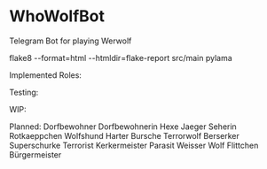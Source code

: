 # WhoWolfBot
Telegram Bot for playing Werwolf

flake8 --format=html --htmldir=flake-report src/main
pylama

Implemented Roles:

Testing:

WIP:

Planned:
Dorfbewohner
Dorfbewohnerin
Hexe
Jaeger
Seherin
Rotkaeppchen
Wolfshund
Harter Bursche
Terrorwolf
Berserker
Superschurke
Terrorist
Kerkermeister
Parasit
Weisser Wolf
Flittchen
Bürgermeister
